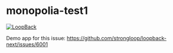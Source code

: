 # monopolia-test1

[![LoopBack](https://github.com/strongloop/loopback-next/raw/master/docs/site/imgs/branding/Powered-by-LoopBack-Badge-(blue)-@2x.png)](http://loopback.io/)

Demo app for this issue: https://github.com/strongloop/loopback-next/issues/6001
